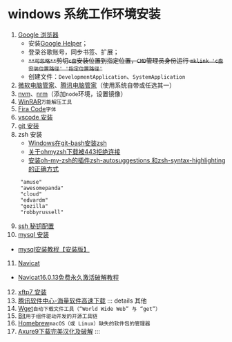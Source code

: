 # windows 系统工作环境安装

1. [Google 浏览器](https://pc.qq.com/detail/1/detail_2661.html)
   - 安装[Google Helper](https://ghelper.net/)；
   - 登录谷歌账号，同步书签、扩展；
   - ~~`**可忽略**`剪切`c盘`安装位置到指定位置，`CMD`管理员身份运行 `mklink 'c盘安装位置路径' '指定位置路径'`~~
   - 创建文件：`DevelopmentApplication`、`SystemApplication`
2. [微软电脑管家](https://pcmanager.microsoft.com/)、[腾讯电脑管家](https://guanjia.qq.com/)（使用系统自带或任选其一）
3. [nvm](https://www.yuque.com/marvel-ds1ur/kixubx/dgup8o)、[nrm](https://www.npmjs.com/package/nrm)（添加`node`环境，设置镜像）
4. [WinRAR](http://www.winrar.com.cn/index.htm)`万能解压工具`
5. [Fira Code](https://github.com/tonsky/FiraCode)`字体`
6. [vscode 安装](https://code.visualstudio.com/)
7. [git 安装](https://git-scm.com/)
8. zsh 安装
   - [Windows在git-bash安装zsh](https://blog.csdn.net/Layouwen/article/details/125924286)
   - [关于ohmyzsh下载被443拒绝连接](https://www.jianshu.com/p/30388763cf63)
   - [安装oh-my-zsh的插件zsh-autosuggestions 和zsh-syntax-highlighting的正确方式](https://blog.csdn.net/llq886/article/details/109897597)


```
  	"amuse"
    "awesomepanda"
    "cloud"
    "edvardm"
    "gozilla"
    "robbyrussell"
```

9. [ssh 秘钥配置](../order/git-QA#_003-windows-%E4%B8%8B-nvm-%E8%87%AA%E5%AE%9A%E4%B9%89%E5%AE%89%E8%A3%85)
10.  [mysql  安装](https://www.mysql.com/cn/)
   - [mysql安装教程【安装版】](https://blog.csdn.net/qq_59636442/article/details/123058454)
11.  [Navicat](https://www.navicat.com.cn/)
   - [Navicat16.0.13免费永久激活破解教程](https://www.bilibili.com/read/cv17235251/)
12.  [xftp7 安装](https://www.jb51.net/softjc/788235.html)
13.  [腾讯软件中心-海量软件高速下载](https://pc.qq.com/)
::: details 其他
1. [Wget](https://www.gnu.org/software/wget/)`自动下载文件工具（“World Wide Web” 与 “get”）`
2. [Bit](https://bit.dev/)`用于组件驱动开发的开源工具链`
3. [Homebrew](https://brew.sh/index_zh-cn)`macOS（或 Linux）缺失的软件包的管理器`
4. [Axure9下载完美汉化及破解](https://www.inneed.club/resources/detail/y6vb408gnr)
:::





